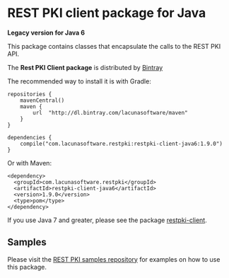 REST PKI client package for Java
====================================
**Legacy version for Java 6**

This package contains classes that encapsulate the calls to the REST PKI API.

The **Rest PKI Client package** is distributed by [Bintray](https://bintray.com/lacunasoftware/maven/restpki-client-java6)

The recommended way to install it is with Gradle:

    repositories {
        mavenCentral()
        maven {
            url  "http://dl.bintray.com/lacunasoftware/maven"
        }
    }

    dependencies {
        compile("com.lacunasoftware.restpki:restpki-client-java6:1.9.0")
    }
    
Or with Maven:

    <dependency>
      <groupId>com.lacunasoftware.restpki</groupId>
      <artifactId>restpki-client-java6</artifactId>
      <version>1.9.0</version>
      <type>pom</type>
    </dependency>
    
If you use Java 7 and greater, please see the package [restpki-client](https://bitbucket.org/Lacunas/restpki-java-client).

Samples
-------

Please visit the [REST PKI samples repository](https://github.com/LacunaSoftware/RestPkiSamples/tree/master/Java)
for examples on how to use this package.
